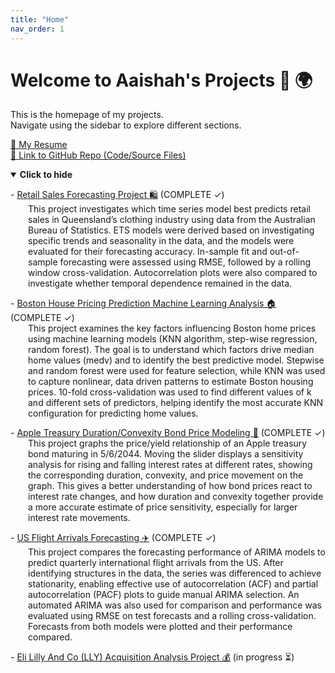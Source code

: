 ```yaml
---
title: "Home"
nav_order: 1
---
```


# Welcome to Aaishah's Projects 🚀 🌍 

This is the homepage of my projects.  
Navigate using the sidebar to explore different sections.

<a href="project1/AaishahAslamResume.pdf" class="btn btn-primary" role="button" target="_blank">📄 My Resume</a>
<br>
<a href="https://github.com/aaishahaslam/projects/tree/main?tab=readme-ov-file" class="btn btn-secondary" role="button" target="_blank">🔗 Link to GitHub Repo (Code/Source Files)</a>
<br>

<details id="projectDetails" open>
  <summary id="toggleLabel"><strong>Click to hide</strong></summary>

  <p>
    - <a href="./project1/">Retail Sales Forecasting Project 🛍️</a> (COMPLETE ✓)<br>
    <span style="margin-left: 2em; display: block;">
      This project investigates which time series model best predicts retail sales in Queensland’s clothing industry using data from the Australian Bureau of Statistics. ETS models were derived based on investigating specific trends and seasonality in the data, and the models were evaluated for their forecasting accuracy. In-sample fit and out-of-sample forecasting were assessed using RMSE, followed by a rolling window cross-validation. Autocorrelation plots were also compared to investigate whether temporal dependence remained in the data.
    </span>
  </p>

  <p>
    - <a href="./project2/">Boston House Pricing Prediction Machine Learning Analysis 🏠</a> (COMPLETE ✓)<br>
    <span style="margin-left: 2em; display: block;">
      This project examines the key factors influencing Boston home prices using machine learning models (KNN algorithm, step-wise regression, random forest). The goal is to understand which factors drive median home values (medv) and to identify the best predictive model. Stepwise and random forest were used for feature selection, while KNN was used to capture nonlinear, data driven patterns to estimate Boston housing prices. 10-fold cross-validation was used to find different values of k and different sets of predictors, helping identify the most accurate KNN configuration for predicting home values.
    </span>
  </p>

  <p>
    - <a href="./project4/">Apple Treasury Duration/Convexity Bond Price Modeling 🍎</a> (COMPLETE ✓)<br>
    <span style="margin-left: 2em; display: block;">
      This project graphs the price/yield relationship of an Apple treasury bond maturing in 5/6/2044. Moving the slider displays a sensitivity analysis for rising and falling interest rates at different rates, showing the corresponding duration, convexity, and price movement on the graph. This gives a better understanding of how bond prices react to interest rate changes, and how duration and convexity together provide a more accurate estimate of price sensitivity, especially for larger interest rate movements.
    </span>
  </p>

  <p>
    - <a href="./project5/">US Flight Arrivals Forecasting ✈️</a> (COMPLETE ✓)<br>
    <span style="margin-left: 2em; display: block;">
      This project compares the forecasting performance of ARIMA models to predict quarterly international flight arrivals from the US. After identifying structures in the data, the series was differenced to achieve stationarity, enabling effective use of autocorrelation (ACF) and partial autocorrelation (PACF) plots to guide manual ARIMA selection. An automated ARIMA was also used for comparison and performance was evaluated using RMSE on test forecasts and a rolling cross-validation. Forecasts from both models were plotted and their performance compared.
    </span>
  </p>

  <p>
    - <a href="./project3/">Eli Lilly And Co (LLY) Acquisition Analysis Project 💰</a> (in progress ⏳)<br>
    <span style="margin-left: 2em; display: block;">
    </span>
  </p>

</details>

<script>
  const details = document.getElementById('projectDetails');
  const label = document.getElementById('toggleLabel');

  details.addEventListener('toggle', () => {
    label.innerHTML = details.open
      ? '<strong>🔽 Click to hide</strong>'
      : '<strong>▶️ Click to show</strong>';
  });
</script>
